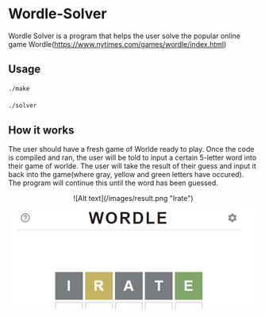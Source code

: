 # Wordle-Solver

Wordle Solver is a program that helps the user solve the popular online game Wordle(https://www.nytimes.com/games/wordle/index.html)

## Usage

```bash
./make

./solver
```

## How it works

The user should have a fresh game of Worlde ready to play. Once the code is compiled and ran, the user will be told to input a 
certain 5-letter word into their game of worlde. The user will take the result of their guess and input it back into the game(where
gray, yellow and green letters have occured). The program will continue this until the word has been guessed.

<p align="center">
![Alt text](/images/result.png "Irate")

![Alt text](/images/irate.png "Irate")
</p>
